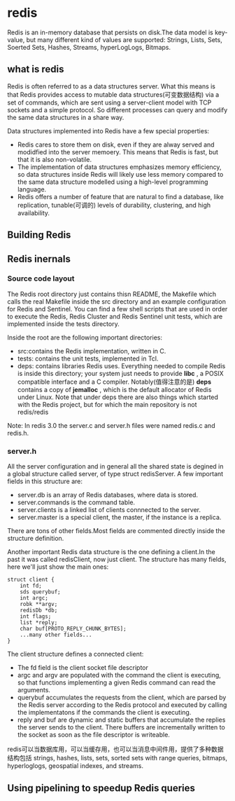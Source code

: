 # redis
Redis is an in-memory database that persists on disk.The data model is key-value, but many different kind of values are supported: Strings, Lists, Sets, Soerted Sets, Hashes, Streams, hyperLogLogs, Bitmaps.
## what is redis
Redis is often referred to as a data structures server. What this means is that Redis provides access to mutable data structures(可变数据结构) via a set of commands, which are sent using a server-client model with TCP sockets and a simple protocol. So different processes can query and modify the same data structures in a share way.

Data structures implemented into Redis have a few special properties:
- Redis cares to store them on disk, even if they are alway served and modidfied into the server memoery. This means that Redis is fast, but that it is also non-volatile.
- The implementation of data structures emphasizes memory efficiency, so data structures inside Redis will likely use less memory compared to the same data structure modelled using a high-level programming language.
- Redis offers a number of feature that are natural to find a database, like replication, tunable(可调的) levels of durability, clustering, and high availability.
## Building Redis
## Redis inernals
### Source code layout
The Redis root directory just contains thisn README, the Makefile which calls the real Makefile inside the src directory and an example configuration for Redis and Sentinel. You can find a few shell scripts that are used in order to execute the Redis, Redis Cluster and Redis Sentinel unit tests, which are implemented inside the tests directory.

Inside the root are the following important directories:
- src:contains the Redis implementation, written in C.
- tests: contains the unit tests, implemented in Tcl.
- deps: contains libraries Redis uses. Everything needed to compile Redis is inside this directory; your system just needs to provide **libc** , a POSIX compatible interface and a C compiler. Notably(值得注意的是) **deps** contains a copy of **jemalloc** , which is the default allocator of Redis under Linux. Note that under deps there are also things which started with the Redis project, but for which the main repository is not redis/redis

Note: In redis 3.0 the server.c and server.h files were named redis.c and redis.h.

### server.h
All the server configuration and in general all the shared state is degined in a global structure called server, of type struct redisServer. A few important fields in this structure are:
- server.db is an array of Redis databases, where data is stored.
- server.commands is the command table.
- server.clients is a linked list of clients connnected to the server.
- server.master is a special client, the master, if the instance is a replica.

There are tons of other fields.Most fields are commented directly inside the structure definition. 

Another important Redis data structure is the one defining a client.In the past it was called redisClient, now just client. The structure has many fields, here we'll just show the main ones:
```
struct client {
	int fd;
	sds querybuf;
	int argc;
	robk **argv;
	redisDb *db;
	int flags;
	list *reply;
	char buf[PROTO_REPLY_CHUNK_BYTES];
	...many other fields...
}
```

The client structure defines a connected client:
- The fd field is the client socket file descriptor
- argc and argv are populated with the command the client is executing, so that functions implementing a given Redis command can read the arguments.
- querybuf accumulates the requests from the client, which are parsed by the Redis server according to the Redis protocol and executed by calling the implementatons if the commands the client is executing.
- reply and buf are dynamic and static buffers that accumulate the replies the server sends to the client. There buffers are incrementally written to the socket as soon as the file descriptor is writeable.


redis可以当数据库用，可以当缓存用，也可以当消息中间件用，提供了多种数据结构包括 strings, hashes, lists, sets, sorted sets with range queries, bitmaps, hyperloglogs, geospatial indexes, and streams.

Using pipelining to speedup Redis queries
---

